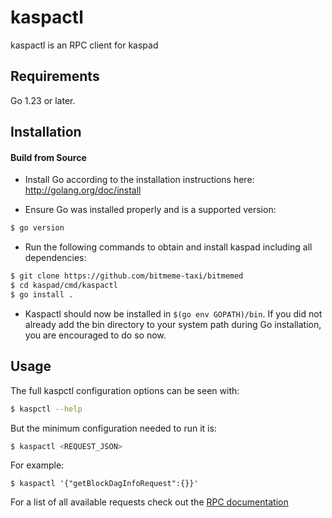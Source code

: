 # kaspactl

kaspactl is an RPC client for kaspad

## Requirements

Go 1.23 or later.

## Installation

#### Build from Source

- Install Go according to the installation instructions here:
  http://golang.org/doc/install

- Ensure Go was installed properly and is a supported version:

```bash
$ go version
```

- Run the following commands to obtain and install kaspad including all dependencies:

```bash
$ git clone https://github.com/bitmeme-taxi/bitmemed
$ cd kaspad/cmd/kaspactl
$ go install .
```

- Kaspactl should now be installed in `$(go env GOPATH)/bin`. If you did not already add the bin directory to your
  system path during Go installation, you are encouraged to do so now.

## Usage

The full kaspctl configuration options can be seen with:

```bash
$ kaspctl --help
```

But the minimum configuration needed to run it is:

```bash
$ kaspactl <REQUEST_JSON>
```

For example:

```
$ kaspactl '{"getBlockDagInfoRequest":{}}'
```

For a list of all available requests check out the [RPC documentation](infrastructure/network/netadapter/server/grpcserver/protowire/rpc.md)
